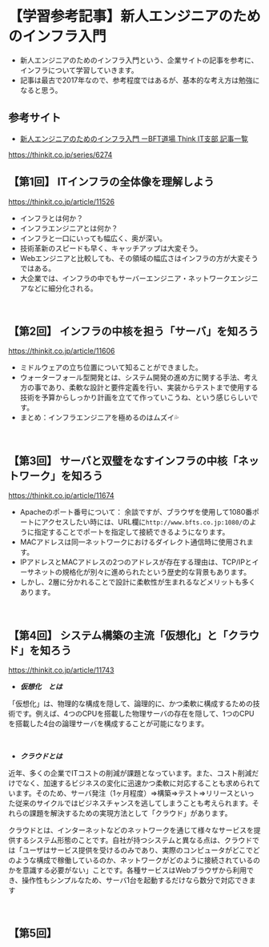 # 【学習参考記事】新人エンジニアのためのインフラ入門
- 新人エンジニアのためのインフラ入門という、企業サイトの記事を参考に、インフラについて学習していきます。
- 記事は最古で2017年なので、参考程度ではあるが、基本的な考え方は勉強になると思う。


## 参考サイト
- <a href="https://thinkit.co.jp/series/6274">新人エンジニアのためのインフラ入門 ーBFT道場 Think IT支部 記事一覧</a>

https://thinkit.co.jp/series/6274


## 【第1回】 ITインフラの全体像を理解しよう

https://thinkit.co.jp/article/11526

- インフラとは何か？
- インフラエンジニアとは何か？
- インフラと一口にいっても幅広く、奥が深い。
- 技術革新のスピードも早く、キャッチアップは大変そう。
- Webエンジニアと比較しても、その領域の幅広さはインフラの方が大変そうではある。
- 大企業では、インフラの中でもサーバーエンジニア・ネットワークエンジニアなどに細分化される。


<br>

## 【第2回】 インフラの中核を担う「サーバ」を知ろう

https://thinkit.co.jp/article/11606

- ミドルウェアの立ち位置について知ることができました。
- ウォーターフォール型開発とは、システム開発の進め方に関する手法、考え方の事であり、柔軟な設計と要件定義を行い、実装からテストまで使用する技術を予算からしっかり計画を立てて作っていこうね、という感じらしいです。
- まとめ：インフラエンジニアを極めるのはムズイ💦

<br>

## 【第3回】 サーバと双璧をなすインフラの中核「ネットワーク」を知ろう

https://thinkit.co.jp/article/11674

- Apacheのポート番号について： 余談ですが、ブラウザを使用して1080番ポートにアクセスしたい時には、URL欄に`http://www.bfts.co.jp:1080/`のように指定することでポートを指定して接続できるようになります。
- MACアドレスは同一ネットワークにおけるダイレクト通信時に使用されます。
- IPアドレスとMACアドレスの2つのアドレスが存在する理由は、TCP/IPとイーサネットの規格化が別々に進められたという歴史的な背景もあります。
- しかし、2層に分かれることで設計に柔軟性が生まれるなどメリットも多くあります。


<br>

## 【第4回】 システム構築の主流「仮想化」と「クラウド」を知ろう

https://thinkit.co.jp/article/11743


- ***仮想化　とは***

「仮想化」は、物理的な構成を隠して、論理的に、かつ柔軟に構成するための技術です。例えば、4つのCPUを搭載した物理サーバの存在を隠して、1つのCPUを搭載した4台の論理サーバを構成することが可能になります。

<br>

- ***クラウドとは***

近年、多くの企業でITコストの削減が課題となっています。また、コスト削減だけでなく、加速するビジネスの変化に迅速かつ柔軟に対応することも求められています。そのため、サーバ発注（1ヶ月程度）⇒構築⇒テスト⇒リリースといった従来のサイクルではビジネスチャンスを逃してしまうことも考えられます。それらの課題を解決するための実現方法として「クラウド」があります。

クラウドとは、インターネットなどのネットワークを通じて様々なサービスを提供するシステム形態のことです。自社が持つシステムと異なる点は、クラウドでは「ユーザはサービス提供を受けるのみであり、実際のコンピュータがどこでどのような構成で稼働しているのか、ネットワークがどのように接続されているのかを意識する必要がない」ことです。各種サービスはWebブラウザから利用でき、操作性もシンプルなため、サーバ1台を起動するだけなら数分で対応できます



<br>

## 【第5回】 




